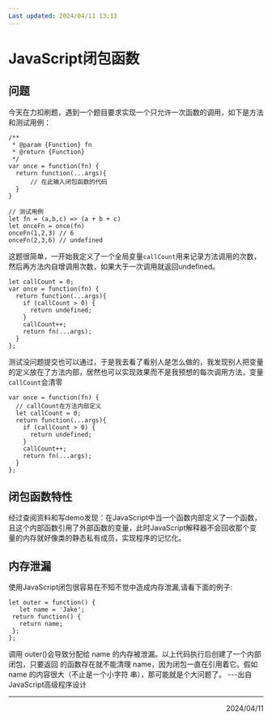 ```yaml
---
Last updated: 2024/04/11 13:13
---
```

# JavaScript闭包函数
## 问题
今天在力扣刷题，遇到一个题目要求实现一个只允许一次函数的调用，如下是方法和测试用例：
```
/**
 * @param {Function} fn
 * @return {Function}
 */
var once = function(fn) {
  return function(...args){
      // 在此输入闭包函数的代码
  }
}

// 测试用例
let fn = (a,b,c) => (a + b + c)
let onceFn = once(fn)
onceFn(1,2,3) // 6
onceFn(2,3,6) // undefined
```
这题很简单，一开始我定义了一个全局变量`callCount`用来记录方法调用的次数，然后再方法内自增调用次数，如果大于一次调用就返回undefined。
```
let callCount = 0;
var once = function(fn) {
  return function(...args){
    if (callCount > 0) {
      return undefined;
    }
    callCount++;
    return fn(...args);
  }
};
```
测试没问题提交也可以通过，于是我去看了看别人是怎么做的，我发现别人把变量的定义放在了方法内部，居然也可以实现效果而不是我预想的每次调用方法，变量`callCount`会清零
```
var once = function(fn) {
  // callCount在方法内部定义
  let callCount = 0;
  return function(...args){
    if (callCount > 0) {
      return undefined;
    }
    callCount++;
    return fn(...args);
  }
};
```
## 闭包函数特性
经过查阅资料和写demo发现：在JavaScript中当一个函数内部定义了一个函数，且这个内部函数引用了外部函数的变量，此时JavaScript解释器不会回收那个变量的内存就好像类的静态私有成员，实现程序的记忆化。
## 内存泄漏
使用JavaScript闭包很容易在不知不觉中造成内存泄漏,请看下面的例子:
```
let outer = function() { 
   let name = 'Jake'; 
 return function() { 
   return name; 
 }; 
}; 
```
调用 outer()会导致分配给 name 的内存被泄漏。以上代码执行后创建了一个内部闭包，只要返回 的函数存在就不能清理 name，因为闭包一直在引用着它。假如 name 的内容很大（不止是一个小字符 串），那可能就是个大问题了。 ---出自JavaScript高级程序设计

---

<div align="right">2024/04/11</div>
